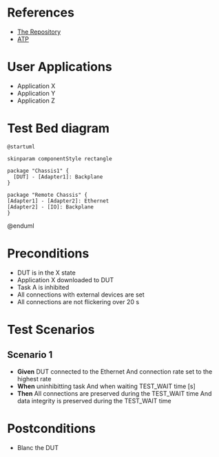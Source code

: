 # References
- [The Repository](https://github.com/sirtyman/design_templates/new/master)
- [ATP](https://a_link_to_ATP.com)

# User Applications
- Application X
- Application Y
- Application Z

# Test Bed diagram

```
@startuml

skinparam componentStyle rectangle

package "Chassis1" {
  [DUT] - [Adapter1]: Backplane
}

package "Remote Chassis" {
[Adapter1] - [Adapter2]: Ethernet
[Adapter2] - [IO]: Backplane
}
```

@enduml

# Preconditions
- DUT is in the X state
- Application X downloaded to DUT
- Task A is inhibited
- All connections with external devices are set
- All connections are not flickering over 20 s

# Test Scenarios

## Scenario 1
- **Given** DUT connected to the Ethernet
And connection rate set to the highest rate
- **When** uninhibitting task
And when waiting TEST_WAIT time [s]
- **Then** All connections are preserved during the TEST_WAIT time
And data integrity is preserved during the TEST_WAIT time

# Postconditions
- Blanc the DUT
